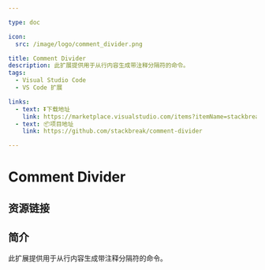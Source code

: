 ```yaml
---

type: doc

icon:
  src: /image/logo/comment_divider.png

title: Comment Divider
description: 此扩展提供用于从行内容生成带注释分隔符的命令。
tags:
  - Visual Studio Code
  - VS Code 扩展

links:
  - text: ⏬下载地址
    link: https://marketplace.visualstudio.com/items?itemName=stackbreak.comment-divider
  - text: 📦项目地址
    link: https://github.com/stackbreak/comment-divider

---
```


<ShowLogo />

# Comment Divider

<ShowTags />

<ShowBreadcrumb />

## 资源链接

<ShowLinks />

## 简介

此扩展提供用于从行内容生成带注释分隔符的命令。
